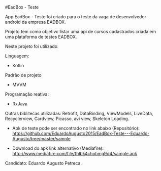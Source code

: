 #EadBox - Teste

App EadBox - Teste foi criado para o teste da vaga de desenvolvedor android da empresa EADBOX.

Projeto tem como objetivo listar uma api de cursos cadastrados criada em uma plataforma de testes EADBOX.

Neste projeto foi utilizado:

Linguagem:
- Kotlin

Padrão de projeto
- MVVM

Programação reativa:
- RxJava

Outras biblitecas utilizadas:
Retrofit, DataBinding, ViewModels, LiveData, Recyclerview, Cardview, Picasso, avi view, Skeleton Loading.

- Apk de teste pode ser encontrado no link abaixo (Repositório):
https://github.com/EduardoAugusto2015/EadBox-Teste---Eduardo-Augusto/tree/master/sample

- Download do apk link alternativo (Mediafire):
http://www.mediafire.com/file/fhlbk4chobmg9d4/sample.apk

Candidato: Eduardo Augusto Petreca.
